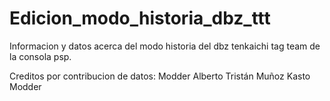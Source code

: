 # Edicion_modo_historia_dbz_ttt
Informacion y datos acerca del modo historia del dbz tenkaichi tag team de la consola psp.

Creditos por contribucion de datos:
Modder Alberto
Tristán Muñoz
Kasto Modder
